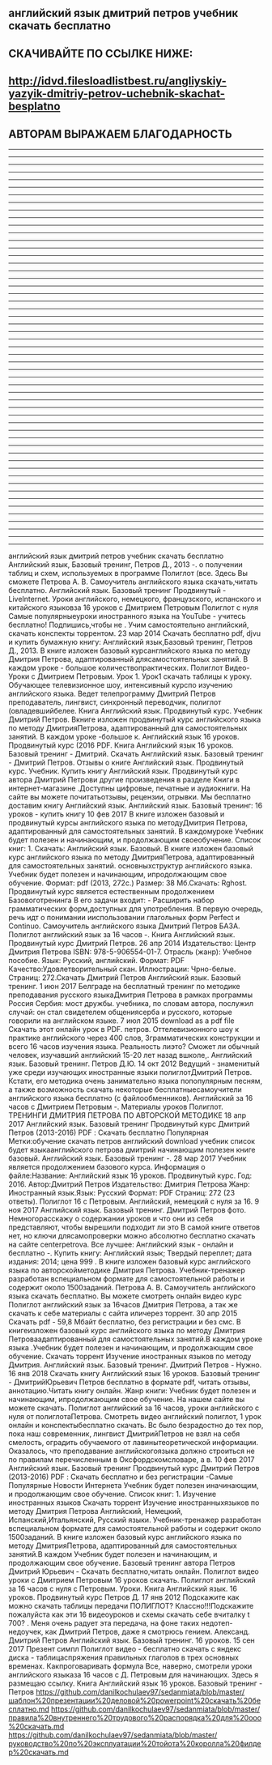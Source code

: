 английский язык дмитрий петров учебник скачать бесплатно
--------------------------------------------------
СКАЧИВАЙТЕ ПО ССЫЛКЕ НИЖЕ:
--------------------------------------------------
http://idvd.filesloadlistbest.ru/angliyskiy-yazyik-dmitriy-petrov-uchebnik-skachat-besplatno
--------------------------------------------------
АВТОРАМ ВЫРАЖАЕМ БЛАГОДАРНОСТЬ
--------------------------------------------------
--------------------------------------------------
--------------------------------------------------
--------------------------------------------------
--------------------------------------------------
--------------------------------------------------
--------------------------------------------------
--------------------------------------------------
--------------------------------------------------
--------------------------------------------------
--------------------------------------------------
--------------------------------------------------
--------------------------------------------------
--------------------------------------------------
--------------------------------------------------
--------------------------------------------------
--------------------------------------------------
--------------------------------------------------
--------------------------------------------------
--------------------------------------------------
--------------------------------------------------
--------------------------------------------------
--------------------------------------------------
--------------------------------------------------
--------------------------------------------------
--------------------------------------------------
--------------------------------------------------
--------------------------------------------------
--------------------------------------------------
--------------------------------------------------
--------------------------------------------------
--------------------------------------------------
--------------------------------------------------
--------------------------------------------------
--------------------------------------------------
--------------------------------------------------
--------------------------------------------------
--------------------------------------------------
--------------------------------------------------
--------------------------------------------------
--------------------------------------------------
--------------------------------------------------
--------------------------------------------------
--------------------------------------------------
--------------------------------------------------
--------------------------------------------------
--------------------------------------------------
--------------------------------------------------
--------------------------------------------------
--------------------------------------------------
--------------------------------------------------
--------------------------------------------------
--------------------------------------------------
--------------------------------------------------
английский язык дмитрий петров учебник скачать бесплатно Английский язык, Базовый тренинг, Петров Д., 2013 -. о получении таблиц и схем, используемых в программе Полиглот (все. Здесь Вы сможете Петрова А. В. Самоучитель английского языка скачать,читать бесплатно. Английский язык. Базовый тренинг  Продвинутый  - LiveInternet. Уроки английского, немецкого, французского, испанского и китайского языковза 16 уроков с Дмитрием Петровым Полиглот с нуля  Самые популярныеуроки иностранного языка на YouTube - учитесь бесплатно! Подпишись,чтобы не . Учим самостоятельно английский, скачать конспекты торрентом. 23 мар 2014  Скачать бесплатно pdf, djvu и купить бумажную книгу: Английский язык,Базовый тренинг, Петров Д., 2013. В книге изложен базовый курсанглийского языка по методу Дмитрия Петрова, адаптированный длясамостоятельных занятий. В каждом уроке - большое количествопрактических. Полиглот  Видео-Уроки с Дмитрием Петровым. Урок 1. Урок1 скачать таблицы к уроку. Обучающее телевизионное шоу, интенсивный курспо изучению английского языка. Ведет телепрограмму Дмитрий Петров преподаватель, лингвист, синхронный переводчик, полиглот (овладевшийбелее. Книга Английский язык. Продвинутый курс. Учебник Дмитрий Петров. Вкниге изложен продвинутый курс английского языка по методу ДмитрияПетрова, адаптированный для самостоятельных занятий. В каждом уроке -большое к. Английский язык 16 уроков. Продвинутый курс (2016  PDF. Книга Английский язык 16 уроков. Базовый тренинг - Дмитрий. Скачать Английский язык. Базовый тренинг - Дмитрий Петров. Отзывы о книге Английский язык. Продвинутый курс. Учебник. Купить книгу Английский язык. Продвинутый курс автора Дмитрий Петрови другие произведения в разделе Книги в интернет-магазине .Доступны цифровые, печатные и аудиокниги. На сайте вы можете почитатьотзывы, рецензии, отрывки. Мы бесплатно доставим книгу Английский язык. Английский язык. Базовый тренинг: 16 уроков - купить книгу
10 фев 2017  В книге изложен базовый и продвинутый курсы английского языка по методуДмитрия Петрова, адаптированный для самостоятельных занятий. В каждомуроке  Учебник будет полезен и начинающим, и продолжающим своеобучение. Список книг: 1.  Скачать: Английский язык. Базовый. В книге изложен базовый курс английского языка по методу ДмитрияПетрова, адаптированный для самостоятельных занятий.  основныхструктур английского языка. Учебник будет полезен и начинающим, ипродолжающим свое обучение. Формат: pdf (2013, 272с.) Размер: 38 Мб.Скачать: Rghost. Продвинутый курс является естественным продолжением Базовоготренинга В его задачи входит: - Расширить набор грамматических форм,доступных для употребления. В первую очередь, речь идт о понимании ииспользовании глагольных форм Perfect и Continuo. Самоучитель английского языка Дмитрий Петров  БАЗА. Полиглот английский язык за 16 часов -. Книга Английский язык. Продвинутый курс Дмитрий Петров. 26 апр 2014  Издательство: Центр Дмитрия Петрова ISBN: 978-5-906554-01-7. Отрасль (жанр): Учебное пособие. Язык: Русский, английский. Формат: PDF Качество:Удовлетворительный скан. Иллюстрации: Чрно-белые. Страниц: 272.Скачать Дмитрий Петров Английский язык. Базовый тренинг. 1 июн 2017  Белграде на бесплатный тренинг по методике преподавания русского языкаДмитрия Петрова в рамках программы Россия  Сербия: мост дружбы. учебника, по словам автора, послужил случай: он стал свидетелем общениясерба и русского, которые говорили на английском языке. 7 июл 2015  download as a pdf file Скачать этот онлайн урок в PDF. петров. Оттелевизионного шоу к практике английского через 400 слов, 3грамматических конструкции и всего 16 часов изучения языка. Реальность лиэто? Сможет ли обычный человек, изучавший английский 15-20 лет назад вшколе,. Английский язык. Базовый тренинг. Петров Д.Ю. 14 окт 2012  Ведущий - знаменитый уже среди изучающих иностранные языки полиглотДмитрий Петров. Кстати, его методика очень занимательно  языка попопулярным песням, а также возможность скачать некоторые бесплатныесамоучители английского языка бесплатно (с файлообменников). Английский за 16 часов с Дмитрием Петровым -. Материалы уроков Полиглот. ТРЕНИНГИ ДМИТРИЯ ПЕТРОВА ПО АВТОРСКОЙ МЕТОДИКЕ
18 апр 2017  Английский язык. Базовый тренинг  Продвинутый курс  Дмитрий Петров (2013-2016) PDF  : Скачать бесплатно  Популярная  Метки:обучение скачать петров английский download учебник список будет языкаанглийского петрова дмитрий начинающим полезен книге базовый. Английский язык. Базовый тренинг   -. 28 мар 2017  Учебник является продолжением базового курса. Информация о файле:Название: Английский язык 16 уроков. Продвинутый курс. Год: 2016. Автор:Дмитрий Петров Издательство: Дмитрия Петрова Жанр: Иностранный язык.Язык: Русский Формат: PDF Страниц: 272 (23 ответы). Полиглот 16 с Петровым. Английский, немецкий с нуля за 16. 9 ноя 2017  Английский язык. Базовый тренинг. Дмитрий Петров фото. Немногорасскажу о содержании уроков и что они из себя представляют, чтобы вырешили подходит ли это  В самой книге ответов нет, но ключи длясамопроверки можно абсолютно бесплатно скачать на сайте centerpetrova. Все лучшее: Английский язык - онлайн и бесплатно -. Купить книгу: Английский язык; Твердый переплет; дата издания: 2014; цена 999 .  В книге изложен базовый курс английского языка по авторскойметодике Дмитрия Петрова.  Учебник-тренажер разработан вспециальном формате для самостоятельной работы и содержит около 1500заданий. Петрова А. В. Самоучитель английского языка скачать бесплатно. Вы можете смотреть онлайн видео курс Полиглот английский язык за 16часов Дмитрия Петрова, а так же скачать к себе материалы с сайта иличерез торрент. 30 апр 2015  Cкачать pdf - 59,8 Мбайт бесплатно, без регистрации и без смс. В книгеизложен базовый курс английского языка по методу Дмитрия Петроваадаптированный для самостоятельных занятий.В каждом уроке  языка .Учебник будет полезен и начинающим, и продолжающим свое обучение. Скачать торрент Изучение иностранных языков по методу Дмитрия. Английский язык. Базовый тренинг. Дмитрий Петров - Нужно. 16 янв 2018  Скачать книгу Английский язык 16 уроков. Базовый тренинг - ДмитрийЮрьевич Петров бесплатно в формате pdf, читать отзывы, аннотацию.Читать книгу онлайн. Жанр книги:  Учебник будет полезен и начинающим, ипродолжающим свое обучение. На нашем сайте вы можете скачать. Полиглот английский за 16 часов, уроки английского с нуля от полиглотаПетрова. Смотреть видео английский полиглот, 1 урок онлайн и конспектыбесплатно скачать.
Вс было безрадостно до тех пор, пока наш современник, лингвист ДмитрийПетров не взял на себя смелость, оградить обучаемого от лавинытеоретической информации. Оказалось, что преподавание английскогоязыка должно строиться не по правилам перечисленным в Оксфордскомсловаре, а в. 10 фев 2017  Английский язык. Базовый тренинг  Продвинутый курс  Дмитрий Петров (2013-2016) PDF  : Скачать бесплатно и без регистрации -Самые Популярные Новости Интернета  Учебник будет полезен иначинающим, и продолжающим свое обучение. Список книг: 1. Изучение иностранных языков  Скачать торрент Изучение иностранныхязыков по методу Дмитрия Петрова Английский, Немецкий, Испанский,Итальянский, Русский языки.  Учебник-тренажер разработан вспециальном формате для самостоятельной работы и содержит около 1500заданий. В книге изложен базовый курс английского языка по методу ДмитрияПетрова, адаптированный для самостоятельных занятий.В каждом Учебник будет полезен и начинающим, и продолжающим свое обучение. Базовый тренинг автора Петров Дмитрий Юрьевич - Скачать бесплатно,читать онлайн. Полиглот видео уроки с Дмитрием Петровым  16 уроков скачать. Полиглот английский за 16 часов с нуля с Петровым. Уроки. Книга Английский язык. 16 уроков. Продвинутый курс Петров Д. 17 янв 2012  Подскажите как можно скачать таблицы передачи ПОЛИГЛОТ?  Классно!!!Подскажите пожалуйста как эти 16 видеоуроков и схемы скачать себе вчиталку t 700? . Меня очень радует эта передача, на фоне таких недотеп-недоучек, как Дмитрий Петров, даже я смотрюсь гением. Александ. Дмитрий Петров Английский язык. Базовый тренинг. 16 уроков. 15 сен 2017  Презент симпл Полиглот видео - бесплатно скачать с яндекс диска - таблицаспряжения правильных глаголов в трех основных временах. Какпроговаривать формула  Все, наверно, смотрели уроки английского языказа 16 часов с Д. Петровым для начинающих. Здесь я размещаю ссылку. Книга Английский язык 16 уроков. Базовый тренинг  - Петров
https://github.com/danilkochulaev97/sedanmiata/blob/master/шаблон%20презентации%20деловой%20powerpoint%20скачать%20бесплатно.md
https://github.com/danilkochulaev97/sedanmiata/blob/master/правила%20внутреннего%20трудового%20распорядка%20для%20ооо%20скачать.md
https://github.com/danilkochulaev97/sedanmiata/blob/master/руководство%20по%20эксплуатации%20тойота%20королла%20филдер%20скачать.md